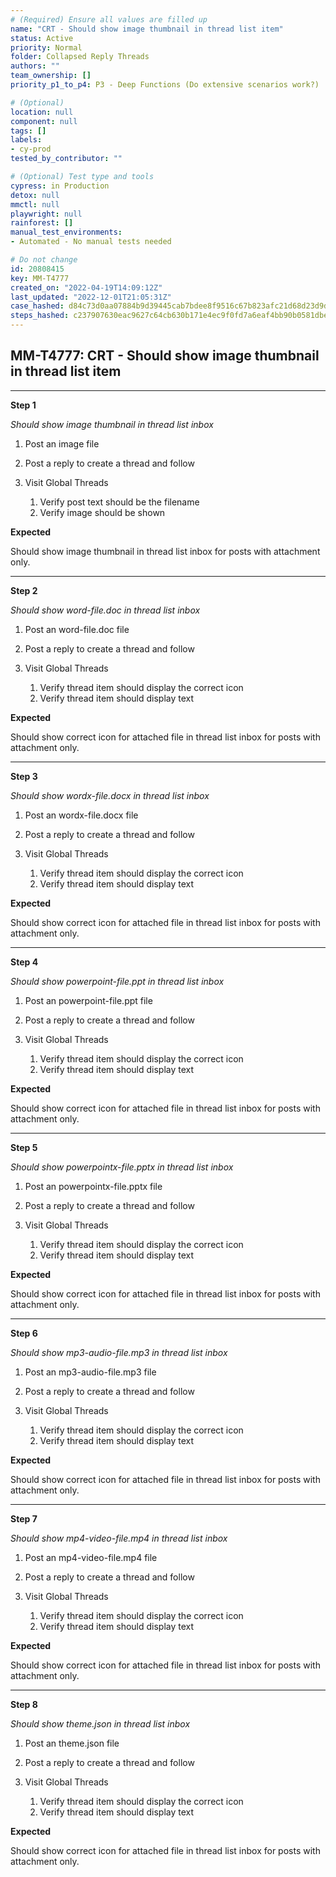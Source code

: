```yaml
---
# (Required) Ensure all values are filled up
name: "CRT - Should show image thumbnail in thread list item"
status: Active
priority: Normal
folder: Collapsed Reply Threads
authors: ""
team_ownership: []
priority_p1_to_p4: P3 - Deep Functions (Do extensive scenarios work?)

# (Optional)
location: null
component: null
tags: []
labels: 
- cy-prod
tested_by_contributor: ""

# (Optional) Test type and tools
cypress: in Production
detox: null
mmctl: null
playwright: null
rainforest: []
manual_test_environments:
- Automated - No manual tests needed

# Do not change
id: 20808415
key: MM-T4777
created_on: "2022-04-19T14:09:12Z"
last_updated: "2022-12-01T21:05:31Z"
case_hashed: d84c73d0aa07884b9d39445cab7bdee8f9516c67b823afc21d68d23d9d8e46cf521092eb474c0ddd6e91ff2273311553
steps_hashed: c237907630eac9627c64cb630b171e4ec9f0fd7a6eaf4bb90b0581dbe7c9340c3e6d1c4b7c2cfc8de977f18b900d0abd
---
```


<!-- (Auto-generated) Based on frontmatter's "key" and "name" -->

## MM-T4777: CRT - Should show image thumbnail in thread list item

---

**Step 1**

_Should show image thumbnail in thread list inbox_

1. Post an image file

2. Post a reply to create a thread and follow

3. Visit Global Threads

   1. Verify post text should be the filename 
   2. Verify image should be shown

**Expected**

Should show image thumbnail in thread list inbox for posts with attachment only.

---

**Step 2**

_Should show word-file.doc in thread list inbox_

1. Post an word-file.doc file

2. Post a reply to create a thread and follow

3. Visit Global Threads

   1. Verify thread item should display the correct icon
   2. Verify thread item should display text

**Expected**

Should show correct icon for attached file in thread list inbox for posts with attachment only.

---

**Step 3**

_Should show wordx-file.docx in thread list inbox_

1. Post an wordx-file.docx file

2. Post a reply to create a thread and follow

3. Visit Global Threads

   1. Verify thread item should display the correct icon
   2. Verify thread item should display text

**Expected**

Should show correct icon for attached file in thread list inbox for posts with attachment only.

---

**Step 4**

_Should show powerpoint-file.ppt in thread list inbox_

1. Post an powerpoint-file.ppt file

2. Post a reply to create a thread and follow

3. Visit Global Threads

   1. Verify thread item should display the correct icon
   2. Verify thread item should display text

**Expected**

Should show correct icon for attached file in thread list inbox for posts with attachment only.

---

**Step 5**

_Should show powerpointx-file.pptx in thread list inbox_

1. Post an powerpointx-file.pptx file

2. Post a reply to create a thread and follow

3. Visit Global Threads

   1. Verify thread item should display the correct icon
   2. Verify thread item should display text

**Expected**

Should show correct icon for attached file in thread list inbox for posts with attachment only.

---

**Step 6**

_Should show mp3-audio-file.mp3 in thread list inbox_

1. Post an mp3-audio-file.mp3 file

2. Post a reply to create a thread and follow

3. Visit Global Threads

   1. Verify thread item should display the correct icon
   2. Verify thread item should display text

**Expected**

Should show correct icon for attached file in thread list inbox for posts with attachment only.

---

**Step 7**

_Should show mp4-video-file.mp4 in thread list inbox_

1. Post an mp4-video-file.mp4 file

2. Post a reply to create a thread and follow

3. Visit Global Threads

   1. Verify thread item should display the correct icon
   2. Verify thread item should display text

**Expected**

Should show correct icon for attached file in thread list inbox for posts with attachment only.

---

**Step 8**

_Should show theme.json in thread list inbox_

1. Post an theme.json file

2. Post a reply to create a thread and follow

3. Visit Global Threads

   1. Verify thread item should display the correct icon
   2. Verify thread item should display text

**Expected**

Should show correct icon for attached file in thread list inbox for posts with attachment only.
